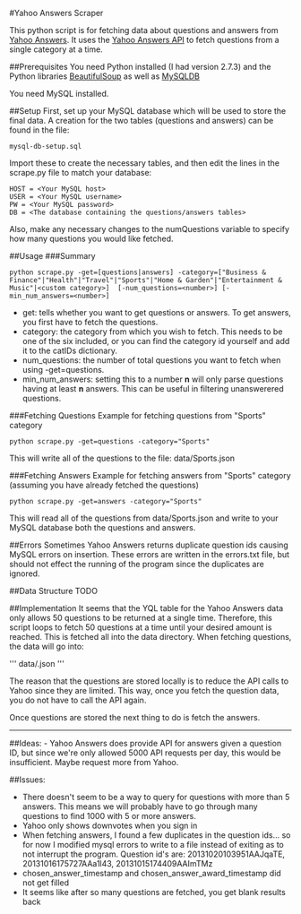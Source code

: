 #Yahoo Answers Scraper

This python script is for fetching data about questions and answers from [Yahoo Answers](http://answers.yahoo.com). It uses the [Yahoo Answers API](http://developer.yahoo.com/answers/) to fetch questions from a single category at a time. 

##Prerequisites
You need Python installed (I had version 2.7.3) and the Python libraries [BeautifulSoup](http://www.crummy.com/software/BeautifulSoup/) as well as [MySQLDB](http://sourceforge.net/projects/mysql-python/)

You need MySQL installed.

##Setup
First, set up your MySQL database which will be used to store the final data. A creation for the two tables (questions and answers) can be found in the file:

```
mysql-db-setup.sql
```

Import these to create the necessary tables, and then edit the lines in the scrape.py file to match your database:

```
HOST = <Your MySQL host>
USER = <Your MySQL username>
PW = <Your MySQL password>
DB = <The database containing the questions/answers tables>

```

Also, make any necessary changes to the numQuestions variable to specify how many questions you would like fetched.

##Usage
###Summary

```
python scrape.py -get=[questions|answers] -category=["Business & Finance"|"Health"|"Travel"|"Sports"|"Home & Garden"|"Entertainment & Music"|<custom category>]  [-num_questions=<number>] [-min_num_answers=<number>]
```

- get: tells whether you want to get questions or answers. To get answers, you first have to fetch the questions.
- category: the category from which you wish to fetch. This needs to be one of the six included, or you can find the category id yourself and add it to the catIDs dictionary.
- num_questions: the number of total questions you want to fetch when using -get=questions.
- min_num_answers: setting this to a number <b>n</b> will only parse questions having at least <b>n</b> answers. This can be useful in filtering unanswerered questions.

###Fetching Questions
Example for fetching questions from "Sports" category

```
python scrape.py -get=questions -category="Sports"
```

This will write all of the questions to the file: data/Sports.json

###Fetching Answers
Example for fetching answers from "Sports" category (assuming you have already fetched the questions)

```
python scrape.py -get=answers -category="Sports"
```

This will read all of the questions from data/Sports.json and write to your MySQL database both the questions and answers.

##Errors
Sometimes Yahoo Answers returns duplicate question ids causing MySQL errors on insertion. These errors are written in the errors.txt file, but should not effect the running of the program since the duplicates are ignored.

##Data Structure
TODO

##Implementation
It seems that the YQL table for the Yahoo Answers data only allows 50 questions to be returned at a single time. Therefore, this script loops to fetch 50 questions at a time until your desired amount is reached. This is fetched all into the data directory. When fetching questions, the data will go into:

'''
data/<category name>.json
'''

The reason that the questions are stored locally is to reduce the API calls to Yahoo since they are limited. This way, once you fetch the question data, you do not have to call the API again.

Once questions are stored the next thing to do is fetch the answers.

<hr/>
##Ideas:
- Yahoo Answers does provide API for answers given a question ID, but since we're only allowed 5000 API requests per day, this would be insufficient. Maybe request more from Yahoo.

##Issues:
- There doesn't seem to be a way to query for questions with more than 5 answers. This means we will probably have to go through many questions to find 1000 with 5 or more answers.
- Yahoo only shows downvotes when you sign in
- When fetching answers, I found a few duplicates in the question ids... so for now I modified mysql errors to write to a file instead of exiting as to not interrupt the program. Question id's are: 20131020103951AAJqaTE, 20131016175727AAa1l43, 20131015174409AAImTMz
- chosen_answer_timestamp and chosen_answer_award_timestamp did not get filled
- It seems like after so many questions are fetched, you get blank results back
